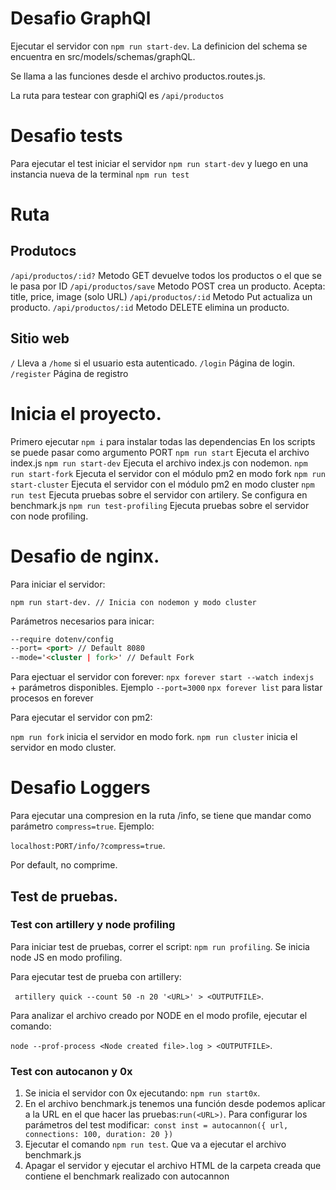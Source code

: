 # Desafio GraphQl

Ejecutar el servidor con `npm run start-dev`. La definicion del schema se encuentra en src/models/schemas/graphQL.

Se llama a las funciones desde el archivo productos.routes.js.

La ruta para testear con graphiQl es `/api/productos`

# Desafio tests

Para ejecutar el test iniciar el servidor `npm run start-dev` y luego en una instancia nueva de la terminal `npm run test`

# Ruta

## Produtocs

`/api/productos/:id?` Metodo GET devuelve todos los productos o el que se le pasa por ID
`/api/productos/save` Metodo POST crea un producto. Acepta: title, price, image (solo URL)
`/api/productos/:id` Metodo Put actualiza un producto.
`/api/productos/:id` Metodo DELETE elimina un producto.

## Sitio web

`/` Lleva a `/home` si el usuario esta autenticado.
`/login` Página de login.
`/register` Página de registro

# Inicia el proyecto.

Primero ejecutar `npm i` para instalar todas las dependencias
En los scripts se puede pasar como argumento PORT
`npm run start` Ejecuta el archivo index.js
`npm run start-dev` Ejecuta el archivo index.js con nodemon.
`npm run start-fork` Ejecuta el servidor con el módulo pm2 en modo fork
`npm run start-cluster` Ejecuta el servidor con el módulo pm2 en modo cluster
`npm run test` Ejecuta pruebas sobre el servidor con artilery. Se configura en benchmark.js
`npm run test-profiling` Ejecuta pruebas sobre el servidor con node profiling.

# Desafio de nginx.

Para iniciar el servidor:

`npm run start-dev. // Inicia con nodemon y modo cluster`

Parámetros necesarios para inicar:

```markdown
--require dotenv/config
--port= <port> // Default 8080
--mode='<cluster | fork>' // Default Fork
```

Para ejectuar el servidor con forever:
`npx forever start --watch indexjs ` + parámetros disponibles. Ejemplo `--port=3000`
`npx forever list` para listar procesos en forever

Para ejecutar el servidor con pm2:

`npm run fork` inicia el servidor en modo fork.
`npm run cluster` inicia el servidor en modo cluster.

# Desafio Loggers

Para ejecutar una compresion en la ruta /info, se tiene que mandar como parámetro `compress=true`. Ejemplo:

`localhost:PORT/info/?compress=true`.

Por default, no comprime.

## Test de pruebas.

### Test con artillery y node profiling

Para iniciar test de pruebas, correr el script: `npm run profiling`. Se inicia node JS en modo profiling.

Para ejecutar test de prueba con artillery:

` artillery quick --count 50 -n 20 '<URL>' > <OUTPUTFILE>`.

Para analizar el archivo creado por NODE en el modo profile, ejecutar el comando:

`node --prof-process <Node created file>.log > <OUTPUTFILE>`.

### Test con autocanon y 0x

1. Se inicia el servidor con 0x ejecutando: `npm run start0x`.
2. En el archivo benchmark.js tenemos una función desde podemos aplicar a la URL en el que hacer las pruebas:`run(<URL>)`. Para configurar los parámetros del test modificar:` const inst = autocannon({ url, connections: 100, duration: 20 })`
3. Ejecutar el comando `npm run test`. Que va a ejecutar el archivo benchmark.js
4. Apagar el servidor y ejecutar el archivo HTML de la carpeta creada que contiene el benchmark realizado con autocannon
